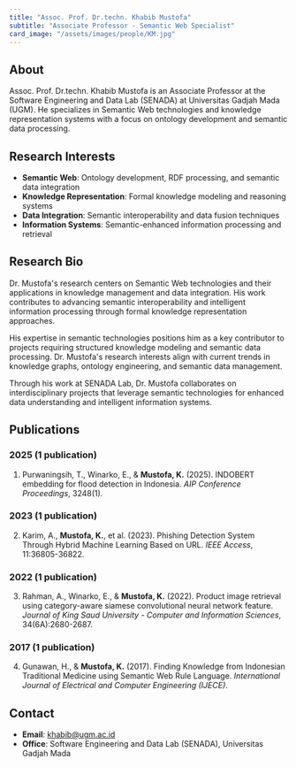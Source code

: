 ```yaml
---
title: "Assoc. Prof. Dr.techn. Khabib Mustofa"
subtitle: "Associate Professor - Semantic Web Specialist"
card_image: "/assets/images/people/KM.jpg"
---
```


## About

Assoc. Prof. Dr.techn. Khabib Mustofa is an Associate Professor at the Software Engineering and Data Lab (SENADA) at Universitas Gadjah Mada (UGM). He specializes in Semantic Web technologies and knowledge representation systems with a focus on ontology development and semantic data processing.

## Research Interests

- **Semantic Web**: Ontology development, RDF processing, and semantic data integration
- **Knowledge Representation**: Formal knowledge modeling and reasoning systems
- **Data Integration**: Semantic interoperability and data fusion techniques
- **Information Systems**: Semantic-enhanced information processing and retrieval

## Research Bio

Dr. Mustofa's research centers on Semantic Web technologies and their applications in knowledge management and data integration. His work contributes to advancing semantic interoperability and intelligent information processing through formal knowledge representation approaches.

His expertise in semantic technologies positions him as a key contributor to projects requiring structured knowledge modeling and semantic data processing. Dr. Mustofa's research interests align with current trends in knowledge graphs, ontology engineering, and semantic data management.

Through his work at SENADA Lab, Dr. Mustofa collaborates on interdisciplinary projects that leverage semantic technologies for enhanced data understanding and intelligent information systems.

## Publications

### 2025 (1 publication)
1. Purwaningsih, T., Winarko, E., & **Mustofa, K.** (2025). INDOBERT embedding for flood detection in Indonesia. *AIP Conference Proceedings*, 3248(1).

### 2023 (1 publication)
2. Karim, A., **Mustofa, K.**, et al. (2023). Phishing Detection System Through Hybrid Machine Learning Based on URL. *IEEE Access*, 11:36805-36822.

### 2022 (1 publication)
3. Rahman, A., Winarko, E., & **Mustofa, K.** (2022). Product image retrieval using category-aware siamese convolutional neural network feature. *Journal of King Saud University - Computer and Information Sciences*, 34(6A):2680-2687.

### 2017 (1 publication)
4. Gunawan, H., & **Mustofa, K.** (2017). Finding Knowledge from Indonesian Traditional Medicine using Semantic Web Rule Language. *International Journal of Electrical and Computer Engineering (IJECE)*.

## Contact

- **Email**: khabib@ugm.ac.id
- **Office**: Software Engineering and Data Lab (SENADA), Universitas Gadjah Mada